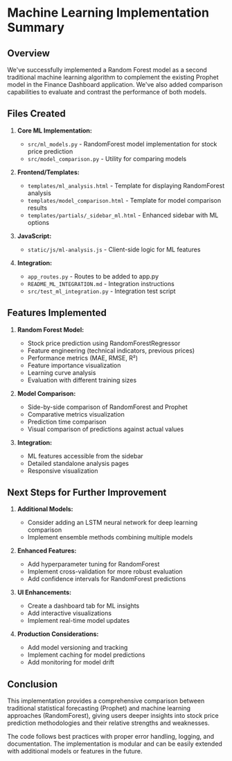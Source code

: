 # Machine Learning Implementation Summary

## Overview

We've successfully implemented a Random Forest model as a second traditional machine learning algorithm to complement the existing Prophet model in the Finance Dashboard application. We've also added comparison capabilities to evaluate and contrast the performance of both models.

## Files Created

1. **Core ML Implementation:**
   - `src/ml_models.py` - RandomForest model implementation for stock price prediction
   - `src/model_comparison.py` - Utility for comparing models

2. **Frontend/Templates:**
   - `templates/ml_analysis.html` - Template for displaying RandomForest analysis
   - `templates/model_comparison.html` - Template for model comparison results
   - `templates/partials/_sidebar_ml.html` - Enhanced sidebar with ML options

3. **JavaScript:**
   - `static/js/ml-analysis.js` - Client-side logic for ML features

4. **Integration:**
   - `app_routes.py` - Routes to be added to app.py
   - `README_ML_INTEGRATION.md` - Integration instructions
   - `src/test_ml_integration.py` - Integration test script

## Features Implemented

1. **Random Forest Model:**
   - Stock price prediction using RandomForestRegressor
   - Feature engineering (technical indicators, previous prices)
   - Performance metrics (MAE, RMSE, R²)
   - Feature importance visualization
   - Learning curve analysis
   - Evaluation with different training sizes

2. **Model Comparison:**
   - Side-by-side comparison of RandomForest and Prophet
   - Comparative metrics visualization
   - Prediction time comparison
   - Visual comparison of predictions against actual values

3. **Integration:**
   - ML features accessible from the sidebar
   - Detailed standalone analysis pages
   - Responsive visualization

## Next Steps for Further Improvement

1. **Additional Models:**
   - Consider adding an LSTM neural network for deep learning comparison
   - Implement ensemble methods combining multiple models

2. **Enhanced Features:**
   - Add hyperparameter tuning for RandomForest
   - Implement cross-validation for more robust evaluation
   - Add confidence intervals for RandomForest predictions

3. **UI Enhancements:**
   - Create a dashboard tab for ML insights
   - Add interactive visualizations
   - Implement real-time model updates

4. **Production Considerations:**
   - Add model versioning and tracking
   - Implement caching for model predictions
   - Add monitoring for model drift

## Conclusion

This implementation provides a comprehensive comparison between traditional statistical forecasting (Prophet) and machine learning approaches (RandomForest), giving users deeper insights into stock price prediction methodologies and their relative strengths and weaknesses.

The code follows best practices with proper error handling, logging, and documentation. The implementation is modular and can be easily extended with additional models or features in the future.